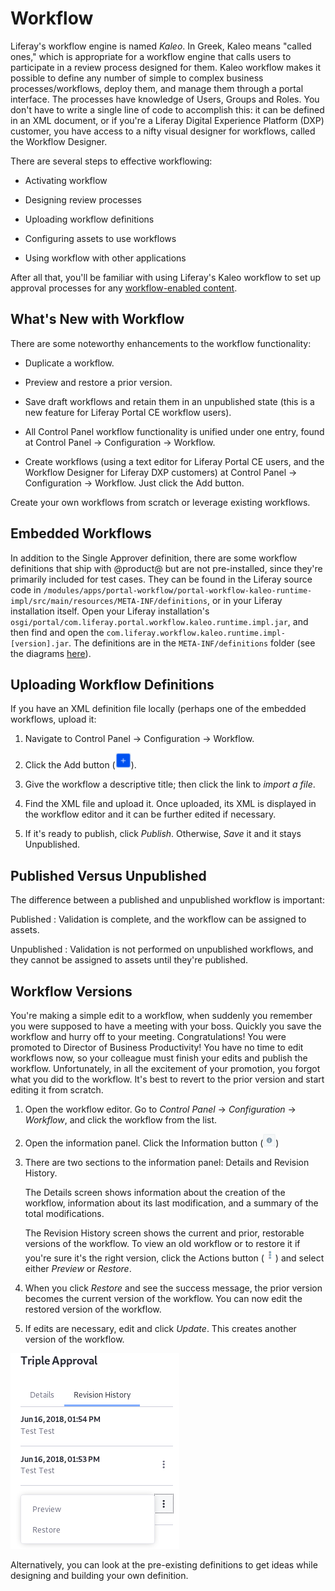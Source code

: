 # Workflow [](id=workflow)

Liferay's workflow engine is named *Kaleo*. In Greek, Kaleo means "called ones,"
which is appropriate for a workflow engine that calls users to participate in
a review process designed for them. Kaleo workflow makes it possible to define
any number of simple to complex business processes/workflows, deploy them, and
manage them through a portal interface. The processes have knowledge of Users,
Groups and Roles. You don't have to write a single line of code to accomplish
this: it can be defined in an XML document, or if you're a Liferay Digital
Experience Platform (DXP) customer, you have access to a nifty visual designer
for workflows, called the Workflow Designer. 

There are several steps to effective workflowing: 

- Activating workflow

- Designing review processes

- Uploading workflow definitions

- Configuring assets to use workflows

- Using workflow with other applications

After all that, you'll be familiar with using Liferay's Kaleo workflow to set up
approval processes for any 
[workflow-enabled content](/discover/portal/-/knowledge_base/7-1/activating-workflow).

## What's New with Workflow [](id=whats-new-with-workflow)

There are some noteworthy enhancements to the workflow functionality:

- Duplicate a workflow.

- Preview and restore a prior version.

- Save draft workflows and retain them in an unpublished state (this is a new
  feature for Liferay Portal CE workflow users).

- All Control Panel workflow functionality is unified under one entry, found at
  Control Panel &rarr; Configuration &rarr; Workflow.

- Create workflows (using a text editor for Liferay Portal CE users, and the Workflow
  Designer for Liferay DXP customers) at Control Panel &rarr; Configuration
  &rarr; Workflow. Just click the Add button.

Create your own workflows from scratch or leverage existing workflows.

## Embedded Workflows [](id=embedded-workflows)

In addition to the Single Approver definition, there are some workflow
definitions that ship with @product@ but are not pre-installed, since they're
primarily included for test cases. They can be found in the Liferay source code
in
`/modules/apps/portal-workflow/portal-workflow-kaleo-runtime-impl/src/main/resources/META-INF/definitions`,
or in your Liferay installation itself. Open your Liferay installation's
`osgi/portal/com.liferay.portal.workflow.kaleo.runtime.impl.jar`, and then find and open
the `com.liferay.workflow.kaleo.runtime.impl-[version].jar`. The definitions are
in the `META-INF/definitions` folder (see the diagrams
[here](/develop/tutorials/-/knowledge_base/6-2/designing-a-kaleo-workflow-definition)).

## Uploading Workflow Definitions [](id=uploading-workflow-definitions)

If you have an XML definition file locally (perhaps one of the embedded
workflows, upload it:

1.  Navigate to Control Panel &rarr; Configuration &rarr; Workflow.

2.  Click the Add button (![Add](../../images/icon-add.png)).

3.  Give the workflow a descriptive title; then click the link to _import a
    file_. 

4.  Find the XML file and upload it. Once uploaded, its XML is displayed in the
    workflow editor and it can be further edited if necessary.

5.  If it's ready to publish, click *Publish*. Otherwise, *Save* it and it stays
    Unpublished.

## Published Versus Unpublished [](id=published-versus-unpublished)

The difference between a published and unpublished workflow is important:

Published
: Validation is complete, and the workflow can be assigned to assets.

Unpublished
: Validation is not performed on unpublished workflows, and they cannot be
assigned to assets until they're published.

## Workflow Versions [](id=workflow-versions)

You're making a simple edit to a workflow, when suddenly you remember you were
supposed to have a meeting with your boss. Quickly you save the workflow and
hurry off to your meeting. Congratulations! You were promoted to Director of
Business Productivity! You have no time to edit workflows now, so your colleague
must finish your edits and publish the workflow. Unfortunately, in all the
excitement of your promotion, you forgot what you did to the workflow. It's best
to revert to the prior version and start editing it from scratch.

1.  Open the workflow editor. Go to *Control Panel* &rarr; *Configuration*
    &rarr; *Workflow*, and click the workflow from the list.

2.  Open the information panel. Click the Information button
    (![Information](../../images/icon-information.png))

3.  There are two sections to the information panel: Details and Revision
    History.

    The Details screen shows information about the creation of the workflow,
    information about its last modification, and a summary of the total
    modifications.

    The Revision History screen shows the current and prior, restorable versions
    of the workflow. To view an old workflow or to restore it if you're sure
    it's the right version, click the Actions button
    (![Actions](../../images/icon-actions.png)) and select either *Preview* or
    *Restore*.

4.  When you click *Restore* and see the success message, the prior version
    becomes the current version of the workflow. You can now edit the restored
    version of the workflow. 

5.  If edits are necessary, edit and click *Update*. This creates another
    version of the workflow.

![Figure 1: View and restore prior versions of a workflow.](../../images/workflow-revisions.png)

Alternatively, you can look at the pre-existing definitions to get ideas while
designing and building your own definition. 

<!-- Do you need a real life example to convince you that workflow is
important? Grab a cup of coffee and settle in. Story about ancient Greek
philosophers (web sites) competing rhetorically for followers and financial
supporters (users, customers, advertisers). One of them runs his arguments by
another philosopher for review, and finds his way to fame (single approver
workflow). The other does not, and is forgotten to history. Names: Phlegmaticus
and Sanguineus -->
